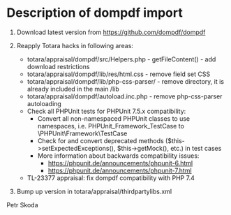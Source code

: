 Description of dompdf import
==============================

1. Download latest version from https://github.com/dompdf/dompdf

2. Reapply Totara hacks in following areas:
    - totara/appraisal/dompdf/src/Helpers.php - getFileContent() - add download restrictions
    - totara/appraisal/dompdf/lib/res/html.css - remove field set CSS
    - totara/appraisal/dompdf/lib/php-css-parser/ - remove directory, it is already included in the main /lib
    - totara/appraisal/dompdf/autoload.inc.php - remove php-css-parser autoloading
    - Check all PHPUnit tests for PHPUnit 7.5.x compatibility:
        - Convert all non-namespaced PHPUnit classes to use namespaces, i.e. PHPUnit_Framework_TestCase to \PHPUnit\Framework\TestCase
        - Check for and convert deprecated methods ($this->setExpectedExceptions(), $this->getMock(), etc.) in test cases
        - More information about backwards compatibility issues:
            - https://phpunit.de/announcements/phpunit-6.html
            - https://phpunit.de/announcements/phpunit-7.html
    - TL-23377 appraisal: fix dompdf compatibility with PHP 7.4

3. Bump up version in totara/appraisal/thirdpartylibs.xml

Petr Skoda
